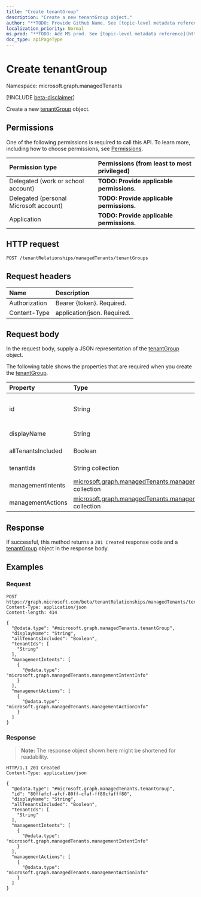 ```yaml
---
title: "Create tenantGroup"
description: "Create a new tenantGroup object."
author: "**TODO: Provide Github Name. See [topic-level metadata reference](https://msgo.azurewebsites.net/add/document/guidelines/metadata.html#topic-level-metadata)**"
localization_priority: Normal
ms.prod: "**TODO: Add MS prod. See [topic-level metadata reference](https://msgo.azurewebsites.net/add/document/guidelines/metadata.html#topic-level-metadata)**"
doc_type: apiPageType
---
```


# Create tenantGroup
Namespace: microsoft.graph.managedTenants

[!INCLUDE [beta-disclaimer](../../includes/beta-disclaimer.md)]

Create a new [tenantGroup](../resources/managedtenants-tenantgroup.md) object.

## Permissions
One of the following permissions is required to call this API. To learn more, including how to choose permissions, see [Permissions](/graph/permissions-reference).

|Permission type|Permissions (from least to most privileged)|
|:---|:---|
|Delegated (work or school account)|**TODO: Provide applicable permissions.**|
|Delegated (personal Microsoft account)|**TODO: Provide applicable permissions.**|
|Application|**TODO: Provide applicable permissions.**|

## HTTP request

<!-- {
  "blockType": "ignored"
}
-->
``` http
POST /tenantRelationships/managedTenants/tenantGroups
```

## Request headers
|Name|Description|
|:---|:---|
|Authorization|Bearer {token}. Required.|
|Content-Type|application/json. Required.|

## Request body
In the request body, supply a JSON representation of the [tenantGroup](../resources/managedtenants-tenantgroup.md) object.

The following table shows the properties that are required when you create the [tenantGroup](../resources/managedtenants-tenantgroup.md).

|Property|Type|Description|
|:---|:---|:---|
|id|String|**TODO: Add Description** Inherited from [entity](../resources/managedtenants-entity.md)|
|displayName|String|**TODO: Add Description**|
|allTenantsIncluded|Boolean|**TODO: Add Description**|
|tenantIds|String collection|**TODO: Add Description**|
|managementIntents|[microsoft.graph.managedTenants.managementIntentInfo](../resources/managedtenants-managementintentinfo.md) collection|**TODO: Add Description**|
|managementActions|[microsoft.graph.managedTenants.managementActionInfo](../resources/managedtenants-managementactioninfo.md) collection|**TODO: Add Description**|



## Response

If successful, this method returns a `201 Created` response code and a [tenantGroup](../resources/managedtenants-tenantgroup.md) object in the response body.

## Examples

### Request
<!-- {
  "blockType": "request",
  "name": "create_tenantgroup_from_"
}
-->
``` http
POST https://graph.microsoft.com/beta/tenantRelationships/managedTenants/tenantGroups
Content-Type: application/json
Content-length: 414

{
  "@odata.type": "#microsoft.graph.managedTenants.tenantGroup",
  "displayName": "String",
  "allTenantsIncluded": "Boolean",
  "tenantIds": [
    "String"
  ],
  "managementIntents": [
    {
      "@odata.type": "microsoft.graph.managedTenants.managementIntentInfo"
    }
  ],
  "managementActions": [
    {
      "@odata.type": "microsoft.graph.managedTenants.managementActionInfo"
    }
  ]
}
```


### Response
>**Note:** The response object shown here might be shortened for readability.
<!-- {
  "blockType": "response",
  "truncated": true,
  "@odata.type": "microsoft.graph.managedTenants.tenantGroup"
}
-->
``` http
HTTP/1.1 201 Created
Content-Type: application/json

{
  "@odata.type": "#microsoft.graph.managedTenants.tenantGroup",
  "id": "80ffafcf-afcf-80ff-cfaf-ff80cfafff80",
  "displayName": "String",
  "allTenantsIncluded": "Boolean",
  "tenantIds": [
    "String"
  ],
  "managementIntents": [
    {
      "@odata.type": "microsoft.graph.managedTenants.managementIntentInfo"
    }
  ],
  "managementActions": [
    {
      "@odata.type": "microsoft.graph.managedTenants.managementActionInfo"
    }
  ]
}
```

